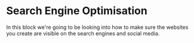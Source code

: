  # Search Engine Optimisation

In this block  we're going to be looking into how to make sure the websites you create are visible on the search engines and social media. 

